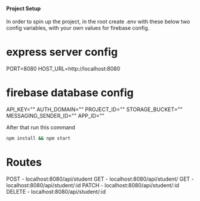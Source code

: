 #### Project Setup ####

In order to spin up the project, in the root create .env with these below two config variables, with your own values for firebase config.

# express server config

PORT=8080
HOST_URL=http://localhost:8080

# firebase database config

API_KEY=""
AUTH_DOMAIN=""
PROJECT_ID=""
STORAGE_BUCKET=""
MESSAGING_SENDER_ID=""
APP_ID=""

After that run this command

```bash
npm install && npm start
```

# Routes

POST - localhost:8080/api/student
GET  - localhost:8080/api/student/
GET  - localhost:8080/api/student/:id
PATCH - localhost:8080/api/student/:id
DELETE - localhost:8080/api/student/:id
